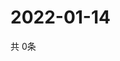 # 2022-01-14
  共 0条

  <!-- BEGIN -->
  <!-- 最后更新时间Fri Jan 14 2022 06:06:38 GMT+0000 (Coordinated Universal Time) -->
  
  <!-- END -->
  
  